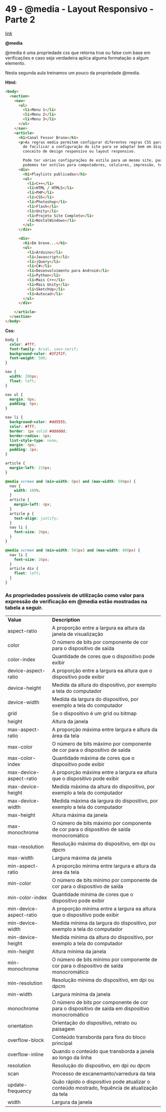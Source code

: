 # 49 - @media - Layout Responsivo - Parte 2

[link](http://cfbcursos.com.br/css3-484950-media-layouts-responsivos/)

**@media**

@media é uma propriedade css que retorna true ou false com base em verificações e caso seja verdadeira aplica alguma formatação a algum elemento.

Nesta segunda aula treinamos um pouco da propriedade @media.


**Html:**

```html
<body>
  <section>
    <nav>
      <ul>
        <li>Menu 1</li>
        <li>Menu 2</li>
        <li>Menu 3</li>
      </ul>
    </nav>
    <article>
      <h1>Canal Fessor Bruno</h1>
      <p>As regras media permitem configurar diferentes regras CSS para diferentes tipos de mídia, diante da necessidade
        de facilicar a configuração do site para se adaptar bem em dispositivos de diferentes tamanhos, dai vem o
        conceito de design responsivo ou layout responsivo.

        Pode ter várias configurações de estilo para um mesmo site, para que se adapte aos diversos dispositivos,
        podemos ter estilos para computadores, celulares, impressão, televisão, tablets, etc.</p>
      <div>
        <h1>Playlists publicadas</h1>
        <ul>
          <li>C++</li>
          <li>HTML / HTML5</li>
          <li>PHP</li>
          <li>CSS</li>
          <li>Photoshop</li>
          <li>Flash</li>
          <li>Unity</li>
          <li>Projeto Site Completo</li>
          <li>NostalWindows</li>
        </ul>
      </div>

      <div>
        <h1>Em breve...</h1>
        <ul>
          <li>Arduino</li>
          <li>Javascript</li>
          <li>jQuery</li>
          <li>C#</li>
          <li>Desenvolvimento para Android</li>
          <li>Python</li>
          <li>Mais C++</li>
          <li>Mais Unity</li>
          <li>SketchUp</li>
          <li>Autocad</li>
        </ul>
      </div>

    </article>
  </section>
</body>
```

**Css:**

```css
body {
  color: #fff;
  font-family: Arial, sans-serif;
  background-color: #2f2f2f;
  font-weight: 500;
}

nav {
  width: 200px;
  float: left;
}

nav ul {
  margin: 0px;
  padding: 0px;
}

nav li {
  background-color: #dd5555;
  color: #fff;
  border: 1px solid #dddddd;
  border-radius: 4px;
  list-style-type: none;
  margin: 4px;
  padding: 2px;
}

article {
  margin-left: 210px;
}

@media screen and (min-width: 0px) and (max-width: 500px) {
  nav {
    width: 100%;
  }
  article {
    margin-left: 4px;
  }
  article p {
    text-align: justify;
  }
  nav li {
    font-size: 20px;
  }
}

@media screen and (min-width: 501px) and (max-width: 800px) {
  nav li {
    font-size: 20px;
  }
  article div {
    float: left;
  }
}
```

<h3> As propriedades possíveis de utilização como valor para expressão de verificação em <strong> @media </strong> estão mostradas na tabela a seguir.
</h3>

  <table>
    <tbody>
      <tr>
        <td><strong>Value</strong></td>
        <td><strong>Description</strong></td>
      </tr>
      <tr>
        <td>aspect-ratio</td>
        <td>A proporção entre a largura ea altura da janela de visualização</td>
      </tr>
      <tr>
        <td>color</td>
        <td>O número de bits por componente de cor para o dispositivo de saída</td>
      </tr>
      <tr>
        <td>color-index</td>
        <td>Quantidade de cores que o dispositivo pode exibir</td>
      </tr>
      <tr>
        <td>device-aspect-ratio</td>
        <td>A proporção entre a largura ea altura que o dispositivo pode exibir</td>
      </tr>
      <tr>
        <td>device-height</td>
        <td>Medida da altura do dispositivo, por exemplo a tela do computador</td>
      </tr>
      <tr>
        <td>device-width</td>
        <td>Medida da largura do dispositivo, por exemplo a tela do computador</td>
      </tr>
      <tr>
        <td>grid</td>
        <td>Se o dispositivo é um grid ou bitmap</td>
      </tr>
      <tr>
        <td>height</td>
        <td>Altura da janela</td>
      </tr>
      <tr>
        <td>max-aspect-ratio</td>
        <td>A proporção máxima entre largura e altura da área da tela</td>
      </tr>
      <tr>
        <td>max-color</td>
        <td>O número de bits máximo por componente de cor para o dispositivo de saída</td>
      </tr>
      <tr>
        <td>max-color-index</td>
        <td>Quantidade máxima de cores que o dispositivo pode exibir</td>
      </tr>
      <tr>
        <td>max-device-aspect-ratio</td>
        <td>A proporção máxima entre a largura ea altura que o dispositivo pode exibir</td>
      </tr>
      <tr>
        <td>max-device-height</td>
        <td>Medida máxima da altura do dispositivo, por exemplo a tela do computador</td>
      </tr>
      <tr>
        <td>max-device-width</td>
        <td>Medida máxima da largura do dispositivo, por exemplo a tela do computador</td>
      </tr>
      <tr>
        <td>max-height</td>
        <td>Altura máxima da janela</td>
      </tr>
      <tr>
        <td>max-monochrome</td>
        <td>O número de bits máximo por componente de cor para o dispositivo de saída monocromático</td>
      </tr>
      <tr>
        <td>max-resolution</td>
        <td>Resolução máxima do dispositivo, em dpi ou dpcm</td>
      </tr>
      <tr>
        <td>max-width</td>
        <td>Largura máxima da janela</td>
      </tr>
      <tr>
        <td>min-aspect-ratio</td>
        <td>A proporção mínima entre largura e altura da área da tela</td>
      </tr>
      <tr>
        <td>min-color</td>
        <td>O número de bits mínimo por componente de cor para o dispositivo de saída</td>
      </tr>
      <tr>
        <td>min-color-index</td>
        <td>Quantidade mínima de cores que o dispositivo pode exibir</td>
      </tr>
      <tr>
        <td>min-device-aspect-ratio</td>
        <td>A proporção mínima entre a largura ea altura que o dispositivo pode exibir</td>
      </tr>
      <tr>
        <td>min-device-width</td>
        <td>Medida mínima da largura do dispositivo, por exemplo a tela do computador</td>
      </tr>
      <tr>
        <td>min-device-height</td>
        <td>Medida mínima da altura do dispositivo, por exemplo a tela do computador</td>
      </tr>
      <tr>
        <td>min-height</td>
        <td>Altura mínima da janela</td>
      </tr>
      <tr>
        <td>min-monochrome</td>
        <td>O número de bits mínimo por componente de cor para o dispositivo de saída monocromático</td>
      </tr>
      <tr>
        <td>min-resolution</td>
        <td>Resolução mínima do dispositivo, em dpi ou dpcm</td>
      </tr>
      <tr>
        <td>min-width</td>
        <td>Largura mínima da janela</td>
      </tr>
      <tr>
        <td>monochrome</td>
        <td>O número de bits por componente de cor para o dispositivo de saída em dispositivo monocromático</td>
      </tr>
      <tr>
        <td>orientation</td>
        <td>Orientação do dispositivo, retrato ou paisagem</td>
      </tr>
      <tr>
        <td>overflow-block</td>
        <td>Conteúdo transborda para fora do bloco principal</td>
      </tr>
      <tr>
        <td>overflow-inline</td>
        <td>Quando o conteúdo que transborda a janela ao longo da linha</td>
      </tr>
      <tr>
        <td>resolution</td>
        <td>Resolução do dispositivo, em dpi ou dpcm</td>
      </tr>
      <tr>
        <td>scan</td>
        <td>Processo de escanemanto/varredura da tela</td>
      </tr>
      <tr>
        <td>update-frequency</td>
        <td>Quão rápido o dispositivo pode atualizar o conteúdo mostrado, frquência de atualização da tela</td>
      </tr>
      <tr>
        <td>width</td>
        <td>Largura da janela</td>
      </tr>
    </tbody>
  </table>